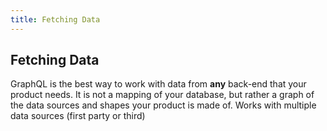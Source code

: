 ```yaml
---
title: Fetching Data
---
```


## Fetching Data

GraphQL is the best way to work with data from **any** back-end that your product needs. It is not a mapping of your database, but rather a graph of the data sources and shapes your product is made of. Works with multiple data sources (first party or third)